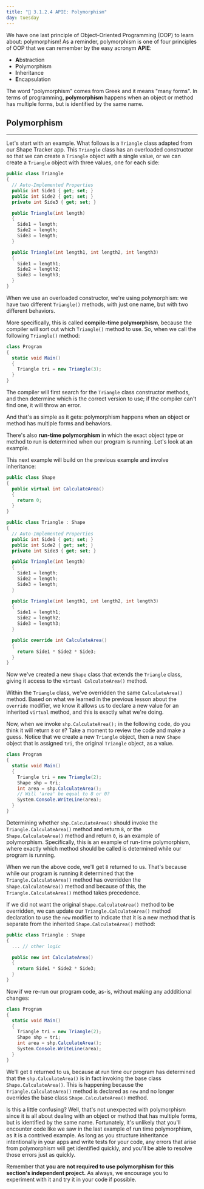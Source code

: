 ```yaml
---
title: "📓 3.1.2.4 APIE: Polymorphism"
day: tuesday
---
```


We have one last principle of Object-Oriented Programming (OOP) to learn about: polymorphism! As a reminder, polymorphism is one of four principles of OOP that we can remember by the easy acronym **APIE**: 

* **A**bstraction
* **P**olymorphism
* **I**nheritance
* **E**ncapsulation

The word "polymorphism" comes from Greek and it means "many forms". In terms of programming, **polymorphism** happens when an object or method has multiple forms, but is identified by the same name.

## Polymorphism
---

Let's start with an example. What follows is a `Triangle` class adapted from our Shape Tracker app. This `Triangle` class has an overloaded constructor so that we can create a `Triangle` object with a single value, or we can create a `Triangle` object with three values, one for each side:

```csharp
public class Triangle
{
  // Auto-Implemented Properties
  public int Side1 { get; set; }
  public int Side2 { get; set; }
  private int Side3 { get; set; }

  public Triangle(int length)
  {
    Side1 = length;
    Side2 = length;
    Side3 = length;
  }

  public Triangle(int length1, int length2, int length3)
  {
    Side1 = length1;
    Side2 = length2;
    Side3 = length3;
  }
}
```

When we use an overloaded constructor, we're using polymorphism: we have two different `Triangle()` methods, with just one name, but with two different behaviors. 

More specifically, this is called **compile-time polymorphism**, because the compiler will sort out which `Triangle()` method to use. So, when we call the following `Triangle()` method:

```csharp
class Program
{
  static void Main()
  {
    Triangle tri = new Triangle(3);
  }
}
```

The compiler will first search for the `Triangle` class constructor methods, and then determine which is the correct version to use; if the compiler can't find one, it will throw an error. 

And that's as simple as it gets: polymorphism happens when an object or method has multiple forms and behaviors.

There's also **run-time polymorphism** in which the exact object type or method to run is determined when our program is running. Let's look at an example.

This next example will build on the previous example and involve inheritance:

```csharp
public class Shape
{
  public virtual int CalculateArea()
  {
    return 0;
  }
}

public class Triangle : Shape
{
  // Auto-Implemented Properties
  public int Side1 { get; set; }
  public int Side2 { get; set; }
  private int Side3 { get; set; }

  public Triangle(int length)
  {
    Side1 = length;
    Side2 = length;
    Side3 = length;
  }

  public Triangle(int length1, int length2, int length3)
  {
    Side1 = length1;
    Side2 = length2;
    Side3 = length3;
  }

  public override int CalculateArea()
  {
    return Side1 * Side2 * Side3;
  }
}
```

Now we've created a new `Shape` class that extends the `Triangle` class, giving it access to the `virtual CalculateArea()` method. 

Within the `Triangle` class, we've overridden the same `CalculateArea()` method. Based on what we learned in the previous lesson about the `override` modifier, we know it allows us to declare a new value for an inherited `virtual` method, and this is exactly what we're doing.

Now, when we invoke `shp.CalculateArea();` in the following code, do you think it will return `8` or `0`? Take a moment to review the code and make a guess. Notice that we create a new `Triangle` object, then a new `Shape` object that is assigned `tri`, the original `Triangle` object, as a value.

```csharp
class Program
{
  static void Main()
  {
    Triangle tri = new Triangle(2);
    Shape shp = tri;
    int area = shp.CalculateArea();
    // Will 'area' be equal to 8 or 0?
    System.Console.WriteLine(area);
  }
}
```

Determining whether `shp.CalculateArea()` should invoke the `Triangle.CalculateArea()` method and return `8`, or the `Shape.CalculateArea()` method and return `0`, is an example of polymorphism. Specifically, this is an example of run-time polymorphism, where exactly which method should be called is determined while our program is running. 

When we run the above code, we'll get `8` returned to us. That's because while our program is running it determined that the `Triangle.CalculateArea()` method has overridden the `Shape.CalculateArea()` method and because of this, the `Triangle.CalculateArea()` method takes precedence. 

If we did not want the original `Shape.CalculateArea()` method to be overridden, we can update our `Triangle.CalculateArea()` method declaration to use the `new` modifier to indicate that it is a new method that is separate from the inherited `Shape.CalculateArea()` method:

```csharp
public class Triangle : Shape
{
  ... // other logic

  public new int CalculateArea()
  {
    return Side1 * Side2 * Side3;
  }
}
```

Now if we re-run our program code, as-is, without making any addditional changes:

```csharp
class Program
{
  static void Main()
  {
    Triangle tri = new Triangle(2);
    Shape shp = tri;
    int area = shp.CalculateArea();
    System.Console.WriteLine(area);
  }
}
```

We'll get `0` returned to us, because at run time our program has determined that the `shp.CalculateArea()` is in fact invoking the base class `Shape.CalculateArea()`. This is happening because the `Triangle.CalculateArea()` method is declared as `new` and no longer overrides the base class `Shape.CalculateArea()` method.

Is this a little confusing? Well, that's not unexpected with polymorphism since it is all about dealing with an object or method that has multiple forms, but is identified by the same name. Fortunately, it's unlikely that you'll encounter code like we saw in the last example of run time polymorphism, as it is a contrived example. As long as you structure inheritance intentionally in your apps and write tests for your code, any errors that arise from polymorphism will get identified quickly, and you'll be able to resolve those errors just as quickly. 

Remember that **you are not required to use polymorphism for this section's independent project.** As always, we encourage you to experiment with it and try it in your code if possible.
